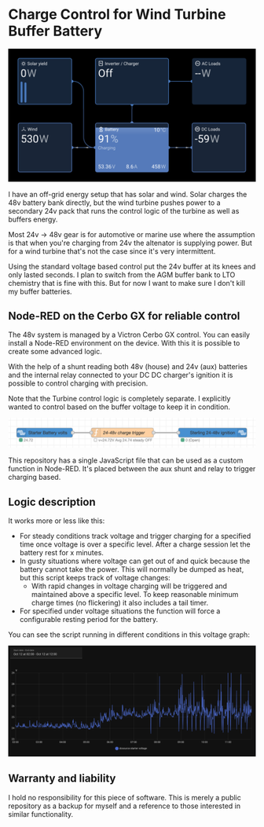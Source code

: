 # Charge Control for Wind Turbine Buffer Battery

![Off-Grid Energy Flow](./flow.png)

I have an off-grid energy setup that has solar and wind. Solar charges the 48v battery bank directly, but the wind turbine pushes power to a secondary 24v pack that runs the control logic of the turbine as well as buffers energy.

Most 24v -> 48v gear is for automotive or marine use where the assumption is that when you're charging from 24v the altenator is supplying power. But for a wind turbine that's not the case since it's very intermittent.

Using the standard voltage based control put the 24v buffer at its knees and only lasted seconds. I plan to switch from the AGM buffer bank to LTO chemistry that is fine with this. But for now I want to make sure I don't kill my buffer batteries.

## Node-RED on the Cerbo GX for reliable control

The 48v system is managed by a Victron Cerbo GX control. You can easily install a Node-RED environment on the device. With this it is possible to create some advanced logic.

With the help of a shunt reading both 48v (house) and 24v (aux) batteries and the internal relay connected to your DC DC charger's ignition it is possible to control charging with precision.

Note that the Turbine control logic is completely separate. I explicitly wanted to control based on the buffer voltage to keep it in condition.

![24 volt charge](./function.png)

This repository has a single JavaScript file that can be used as a custom function in Node-RED. It's placed between the aux shunt and relay to trigger charging based.

## Logic description

It works more or less like this:

- For steady conditions track voltage and trigger charging for a specified time once voltage is over a specific level. After a charge session let the battery rest for x minutes.
- In gusty situations where voltage can get out of and quick because the battery cannot take the power. This will normally be dumped as heat, but this script keeps track of voltage changes:
    - With rapid changes in voltage charging will be triggered and maintained above a specific level. To keep reasonable minimum charge times (no flickering) it also includes a tail timer.
- For specified under voltage situations the function will force a configurable resting period for the battery.

You can see the script running in different conditions in this voltage graph:

![24 volt charge graph](./graph.png)

## Warranty and liability

I hold no responsibility for this piece of software. This is merely a public repository as a backup for myself and a reference to those interested in similar functionality.
